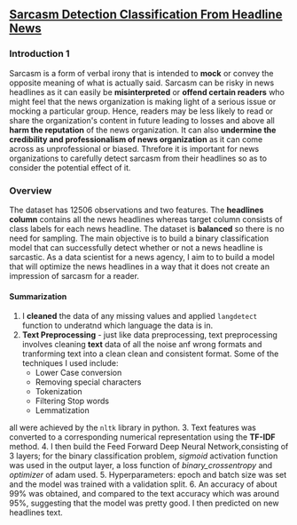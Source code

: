 ## [Sarcasm Detection Classification From Headline News](#Introduction-1)
### Introduction 1
Sarcasm is a form of verbal irony that is intended to **mock** or convey the opposite meaning of what is actually said. Sarcasm can be risky in news headlines as it can
easily be **misinterpreted** or **offend certain readers** who might feel that the news organization is making light of a serious issue or mocking a particular group.
Hence, readers may be less likely to read or share the organization's content in future leading to losses and above all **harm the reputation**
of the news organization. It can also **undermine the credibility and professionalism of news organization** as it can come across as
unprofessional or biased. Threfore it is important for news organizations to carefully detect sarcasm from their headlines so as to consider the potential effect of it.
### Overview
The dataset has 12506 observations and two features. The **headlines column** contains all the news headlines whereas target column consists of class labels for each news headline.
The dataset is **balanced** so there is no need for sampling. The main objective is to build a binary classification model that can successfully detect 
whether or not a news headline is sarcastic. As a data scientist for a news agency, I aim to to build a model
that will optimize the news headlines in a way that it does not create an impression of sarcasm for a reader.
#### Summarization
1. I **cleaned** the data of any missing values and applied `langdetect` function to underatnd which language the data is in.
2. **Text Preprocessing** - just like data preprocessing, text preprocessing involves cleaning **text** data of all the noise anf wrong formats and tranforming text into a clean
clean and consistent format. Some of the techniques I used include: 
    * Lower Case conversion
    * Removing special characters
    * Tokenization
    * Filtering Stop words
    * Lemmatization
                                                                     
all were achieved by the `nltk` library in python.
3. Text features was converted to a corresponding numerical representation using the **TF-IDF** method.
4. I then build the Feed Forward Deep Neural Network,consisting of 3 layers; for the binary classification problem, *sigmoid* activation function was used in the output
layer, a loss function of *binary_crossentropy* and *optimizer* of adam used.
5. Hyperparameters: epoch and batch size was set and the model was trained with a validation split.
6. An accuracy of about 99% was obtained, and compared to the text accuracy which was around 95%, suggesting that the model was pretty good. I then predicted on new headlines
text.
